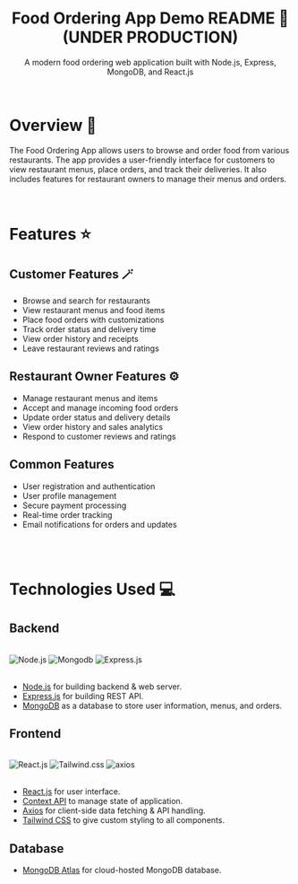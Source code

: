 
<h1 align="center">Food Ordering App Demo README 🍔 (UNDER PRODUCTION)</h1>
<p align="center">
    A modern food ordering web application built with Node.js, Express, MongoDB, and React.js
</p>
</h3>

<br>

# Overview 📑

The Food Ordering App allows users to browse and order food from various restaurants. The app provides a user-friendly interface for customers to view restaurant menus, place orders, and track their deliveries. It also includes features for restaurant owners to manage their menus and orders.

<br>

# Features ⭐

## Customer Features 🪄

 - Browse and search for restaurants 
 - View restaurant menus and food items
 - Place food orders with customizations
 - Track order status and delivery time
 - View order history and receipts
 - Leave restaurant reviews and ratings

## Restaurant Owner Features ⚙️

- Manage restaurant menus and items
- Accept and manage incoming food orders
- Update order status and delivery details
- View order history and sales analytics
- Respond to customer reviews and ratings

## Common Features

- User registration and authentication
- User profile management
- Secure payment processing
- Real-time order tracking
- Email notifications for orders and updates

<br>
<br>

# Technologies Used 💻

## Backend

<br>

<div align="left">
<img src="https://www.vectorlogo.zone/logos/nodejs/nodejs-ar21.svg" alt="Node.js"/> 
<img src="https://www.vectorlogo.zone/logos/mongodb/mongodb-ar21.svg" alt="Mongodb"/>
<img src="https://www.vectorlogo.zone/logos/expressjs/expressjs-ar21.svg" alt="Express.js"/>
</div>
<br>

-   [Node.js](https://nodejs.org/) for building backend & web server.
-   [Express.js](https://expressjs.com/) for building REST API.
-   [MongoDB](https://www.mongodb.com/docs/) as a database to store user information, menus, and orders.

## Frontend

<br>
<div align="left">
<img src="https://www.vectorlogo.zone/logos/reactjs/reactjs-ar21.svg"  alt="React.js"/> 
<img src="https://www.vectorlogo.zone/logos/tailwindcss/tailwindcss-ar21.svg" alt="Tailwind.css" /> 
<img src="https://www.vectorlogo.zone/logos/axios/axios-ar21.svg" alt="axios" />

</div>
<br>

-   [React.js](https://reactjs.org/) for user interface.
-   [Context API](https://reactjs.org/docs/context.html) to manage state of application.
-   [Axios](https://axios-http.com/) for client-side data fetching & API handling.
-   [Tailwind CSS](https://tailwindcss.com/) to give custom styling to all components.

## Database

-   [MongoDB Atlas](https://www.mongodb.com/cloud/atlas) for cloud-hosted MongoDB database.

<br>


